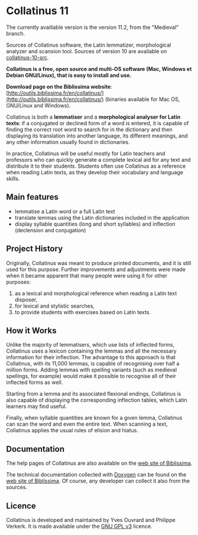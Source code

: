 # Collatinus 11

The currently availlable version is the version 11.2, from the "Medieval" branch.

Sources of Collatinus software, the Latin lemmatizer, morphological analyzer and scansion tool.
Sources of version 10 are available on [collatinus-10-src](https://github.com/biblissima/collatinus-10-src).

**Collatinus is a free, open source and multi-OS software (Mac, Windows et Debian GNU/Linux), that is easy to install and use.**

**Download page on the Biblissima website**: [http://outils.biblissima.fr/en/collatinus/](http://outils.biblissima.fr/en/collatinus/) (binaries available for Mac OS, GNU/Linux and Windows).

Collatinus is both a **lemmatiser** and a **morphological analyser for Latin texts**: if a conjugated or declined form of a word is entered, it is capable of finding the correct root word to search for in the dictionary and then displaying its translation into another language, its different meanings, and any other information usually found in dictionaries. 

In practice, Collatinus will be useful mostly for Latin teachers and professors who can quickly generate a complete lexical aid for any text and distribute it to their students. Students often use Collatinus as a reference when reading Latin texts, as they develop their vocabulary and language skills. 

## Main features

* lemmatise a Latin word or a full Latin text
* translate lemmas using the Latin dictionaries included in the application
* display syllable quantities (long and short syllables) and inflection (declension and conjugation)

## Project History

Originally, Collatinus was meant to produce printed documents, and it is still used for this purpose. Further improvements and adjustments were made when it became apparent that many people were using it for other purposes:

1. as a lexical and morphological reference when reading a Latin text disposer,
2. for lexical and stylistic searches,
3. to provide students with exercises based on Latin texts.


## How it Works

Unlike the majority of lemmatisers, which use lists of inflected forms, Collatinus uses a lexicon containing the lemmas and all the necessary information for their inflection. The advantage to this approach is that Collatinus, with its 11,000 lemmas, is capable of recognising over half a million forms. Adding lemmas with spelling variants (such as medieval spellings, for example) would make it possible to recognise all of their inflected forms as well.

Starting from a lemma and its associated flexional endings, Collatinus is also capable of displaying the corresponding inflection tables, which Latin learners may find useful.

Finally, when syllable quantities are known for a given lemma, Collatinus can scan the word and even the entire text. When scanning a text, Collatinus applies the usual rules of elision and hiatus.

## Documentation
The help pages of Collatinus are also available on the
[web site of Biblissima](https://outils.biblissima.fr/fr/collatinus/aide/).

The technical documentation collected with [Doxygen](https://www.doxygen.nl/index.html)
can be found on the [web site of Biblissima](https://outils.biblissima.fr/fr/collatinus/doc/).
Of course, any developer can collect it also from the sources.

## Licence

Collatinus is developed and maintained by Yves Ouvrard and Philippe Verkerk. It is made available under the [GNU GPL v3](http://www.gnu.org/licenses/gpl.html) licence.

